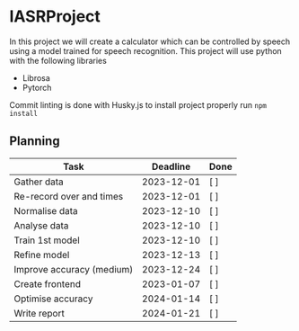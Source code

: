 # IASRProject

In this project we will create a calculator which can be controlled by speech using a model trained for speech recognition.
This project will use python with the following libraries

-   Librosa
-   Pytorch

Commit linting is done with Husky.js to install project properly run `npm install`

## Planning

| Task                      | Deadline   | Done |
| ------------------------- | ---------- | ---- |
| Gather data               | 2023-12-01 | [ ]  |
| Re-record over and times  | 2023-12-01 | [ ]  |
| Normalise data            | 2023-12-10 | [ ]  |
| Analyse data              | 2023-12-10 | [ ]  |
| Train 1st model           | 2023-12-10 | [ ]  |
| Refine model              | 2023-12-13 | [ ]  |
| Improve accuracy (medium) | 2023-12-24 | [ ]  |
| Create frontend           | 2023-01-07 | [ ]  |
| Optimise accuracy         | 2024-01-14 | [ ]  |
| Write report              | 2024-01-21 | [ ]  |
